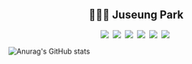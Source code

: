 <h2 align="center">👩🏻‍💻 Juseung Park </h2>

<p align="center">
<img src="https://img.shields.io/badge/Python-blue"/>&nbsp  
<img src="https://img.shields.io/badge/-JavaScript-yellow"/>&nbsp
  <img src="https://img.shields.io/badge/-React-blue"/>&nbsp
   <img src="https://img.shields.io/badge/-Vue-Green"/>&nbsp
  <img src="https://img.shields.io/badge/-Vuex-orange"/>&nbsp
  <img src="https://img.shields.io/badge/Django-charcoal"/>&nbsp
</p>







![Anurag's GitHub stats](https://github-readme-stats.vercel.app/api?username=사용자ID&show_icons=true&theme=radical)